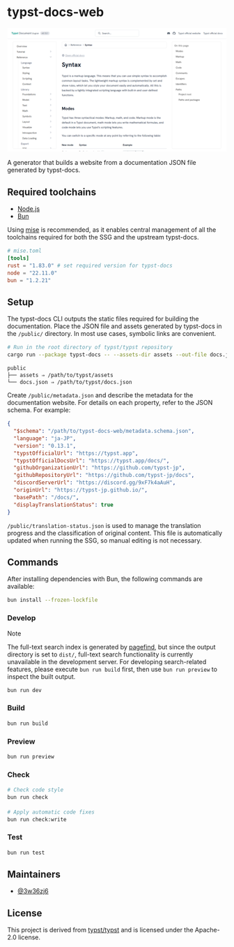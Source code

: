 # typst-docs-web

<div align="center">
  <img src="./images/preview.png" alt="">
</div>

A generator that builds a website from a documentation JSON file generated by typst-docs.

## Required toolchains

- [Node.js](https://nodejs.org/)
- [Bun](https://bun.sh/)

Using [mise](https://mise.jdx.dev/) is recommended, as it enables central management of all the toolchains required for both the SSG and the upstream typst-docs.

```toml
# mise.toml
[tools]
rust = "1.83.0" # set required version for typst-docs
node = "22.11.0"
bun = "1.2.21"
```

## Setup

The typst-docs CLI outputs the static files required for building the documentation. Place the JSON file and assets generated by typst-docs in the `/public/` directory. In most use cases, symbolic links are convenient.

```sh
# Run in the root directory of typst/typst repository
cargo run --package typst-docs -- --assets-dir assets --out-file docs.json --base /docs/
```

```plaintext
public
├── assets ⇒ /path/to/typst/assets
└── docs.json ⇒ /path/to/typst/docs.json
```

Create `/public/metadata.json` and describe the metadata for the documentation website. For details on each property, refer to the JSON schema. For example:

```json
{
  "$schema": "/path/to/typst-docs-web/metadata.schema.json",
  "language": "ja-JP",
  "version": "0.13.1",
  "typstOfficialUrl": "https://typst.app",
  "typstOfficialDocsUrl": "https://typst.app/docs/",
  "githubOrganizationUrl": "https://github.com/typst-jp",
  "githubRepositoryUrl": "https://github.com/typst-jp/docs",
  "discordServerUrl": "https://discord.gg/9xF7k4aAuH",
  "originUrl": "https://typst-jp.github.io/",
  "basePath": "/docs/",
  "displayTranslationStatus": true
}
```

`/public/translation-status.json` is used to manage the translation progress and the classification of original content. This file is automatically updated when running the SSG, so manual editing is not necessary.

## Commands

After installing dependencies with Bun, the following commands are available:

```sh
bun install --frozen-lockfile
```

### Develop

> [!NOTE]
> The full-text search index is generated by [pagefind](https://pagefind.app/), but since the output directory is set to `dist/`, full-text search functionality is currently unavailable in the development server. For developing search-related features, please execute `bun run build` first, then use `bun run preview` to inspect the built output.

```sh
bun run dev
```

### Build

```sh
bun run build
```

### Preview

```sh
bun run preview
```

### Check

```sh
# Check code style
bun run check

# Apply automatic code fixes
bun run check:write
```

### Test

```sh
bun run test
```

## Maintainers

- [@3w36zj6](https://github.com/3w36zj6)

## License

This project is derived from [typst/typst](https://github.com/typst/typst) and is licensed under the Apache-2.0 license.
